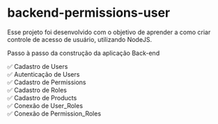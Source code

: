 # backend-permissions-user

Esse projeto foi desenvolvido com o objetivo de aprender a como criar controle de acesso de usuário, utilizando NodeJS.

Passo à passo da construção da aplicação Back-end

✅ Cadastro de Users <br/>
✅ Autenticação de Users <br/>
✅ Cadastro de Permissions <br/>
✅ Cadastro de Roles <br/>
✅ Cadastro de Products <br/>
✅ Conexão de User_Roles <br/>
✅ Conexão de Permission_Roles

